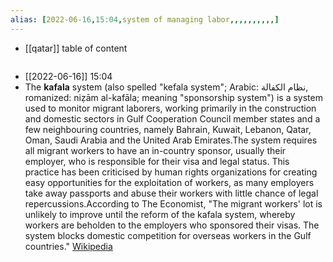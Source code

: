 ```yaml
---
alias: [2022-06-16,15:04,system of managing labor,,,,,,,,,,]
---
```

- [[qatar]]
table of content
```toc
```

- [[2022-06-16]] 15:04
- The **kafala** system (also spelled "kefala system"; Arabic: نظام الكفالة, romanized: niẓām al-kafāla; meaning "sponsorship system") is a system used to monitor migrant laborers, working primarily in the construction and domestic sectors in Gulf Cooperation Council member states and a few neighbouring countries, namely Bahrain, Kuwait, Lebanon, Qatar, Oman, Saudi Arabia and the United Arab Emirates.The system requires all migrant workers to have an in-country sponsor, usually their employer, who is responsible for their visa and legal status. This practice has been criticised by human rights organizations for creating easy opportunities for the exploitation of workers, as many employers take away passports and abuse their workers with little chance of legal repercussions.According to The Economist, "The migrant workers' lot is unlikely to improve until the reform of the kafala system, whereby workers are beholden to the employers who sponsored their visas. The system blocks domestic competition for overseas workers in the Gulf countries."
[Wikipedia](https://en.wikipedia.org/wiki/Kafala%20system)